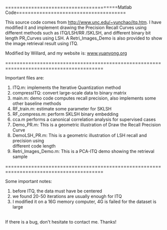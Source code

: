 =======================================Matlab Code======================================

This source code comes from http://www.unc.edu/~yunchao/itq.htm. I have modified it and
implement drawing the Precision Recall Curves using different methods such as ITQ/LSH/RR
/SKLSH, and different binary bit length PR_Curves using LSH. A Retri_Images_Demo is also 
provided to show the image retrieval result using ITQ.<br/>

Modified by Willard, and my website is: www.yuanyong.org<br/>

========================================================================================

Important files are:<br/>

1) ITQ.m: implements the Iterative Quantization method <br/>
2) compressITQ: convert large-scale data to binary matrix <br/>
3) main.m: demo code computes recall precision, also implements some other baseline methods <br/>
4) RF_train.m: estimate some parameter for SKLSH <br/>
5) RF_compress.m: perform SKLSH binary embedding <br/>
6) cca.m performs a canonical correlation analysis for supervised cases <br/>
7) Demo_PR.m: This is a geometric illustration of Draw the Recall Precision Curve <br/>
8) DemoLSH_PR.m: This is a geometric illustration of LSH recall and precision using <br/>
different code length <br/>
9) Retri_Images_Demo.m: This is a PCA-ITQ demo showing the retrieval sample <br/>

========================================================================================

Some important notes: <br/>
1) before ITQ, the data must have be centered <br/>
2) we found 20-50 iterations are usually enough for ITQ <br/>
3) I modified it on a 16G memory computer, 4G is failed for the dataset is large <br/>
<br/>
If there is a bug, don't hesitate to contact me. Thanks!<br/>
